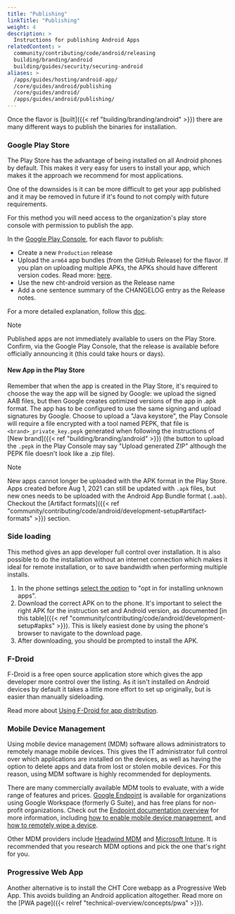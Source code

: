 ```yaml
---
title: "Publishing"
linkTitle: "Publishing"
weight: 4
description: >
  Instructions for publishing Android Apps
relatedContent: >
  community/contributing/code/android/releasing
  building/branding/android
  building/guides/security/securing-android
aliases: >
  /apps/guides/hosting/android-app/
  /core/guides/android/publishing
  /core/guides/android/
  /apps/guides/android/publishing/
---
```


Once the flavor is [built]({{< ref "building/branding/android" >}}) there are many different ways to publish the binaries for installation.

### Google Play Store

The Play Store has the advantage of being installed on all Android phones by default. This makes it very easy for users to install your app, which makes it the approach we recommend for most applications.

One of the downsides is it can be more difficult to get your app published and it may be removed in future if it's found to not comply with future requirements.

For this method you will need access to the organization's play store console with permission to publish the app.

In the [Google Play Console](https://play.google.com/console), for each flavor to publish:
  - Create a new `Production` release
  - Upload the `arm64` app bundles (from the GitHub Release) for the flavor. If you plan on uploading multiple APKs, the APKs should have different version codes. Read more: [here](https://developer.android.com/google/play/publishing/multiple-apks#Rules).
  - Use the new cht-android version as the Release name
  - Add a one sentence summary of the CHANGELOG entry as the Release notes.

For a more detailed explanation, follow this [doc](https://support.google.com/googleplay/android-developer/answer/9859751?hl=en).

> [!NOTE]
> Published apps are not immediately available to users on the Play Store. Confirm, via the Google Play Console, that the release is available before officially announcing it (this could take hours or days).

#### New App in the Play Store

Remember that when the app is created in the Play Store, it's required to choose the way the app will be signed by Google: we upload the signed AAB files, but then Google creates optimized versions of the app in .apk format. The app has to be configured to use the same signing and upload signatures by Google. Choose to upload a "Java keystore", the Play Console will require a file encrypted with a tool named PEPK, that file is `<brand>_private_key.pepk` generated when following the instructions of [New brand]({{< ref "building/branding/android" >}}) (the button to upload the `.pepk` in the Play Console may say "Upload generated ZIP" although the PEPK file doesn't look like a .zip file).

> [!NOTE]
> New apps cannot longer be uploaded with the APK format in the Play Store. Apps created before Aug 1, 2021 can still be updated with `.apk` files, but new ones needs to be uploaded with the Android App Bundle format (`.aab`). Checkout the [Artifact formats]({{< ref "community/contributing/code/android/development-setup#artifact-formats" >}}) section.

### Side loading

This method gives an app developer full control over installation. It is also possible to do the installation without an internet connection which makes it ideal for remote installation, or to save bandwidth when performing multiple installs.

1. In the phone settings [select the option](https://developer.android.com/distribute/marketing-tools/alternative-distribution#unknown-sources) to "opt in for installing unknown apps".
2. Download the correct APK on to the phone. It's important to select the right APK for the instruction set and Android version, as documented [in this table]({{< ref "community/contributing/code/android/development-setup#apks" >}}).  This is likely easiest done by using the phone's browser to navigate to the download page.
3. After downloading, you should be prompted to install the APK.

### F-Droid

F-Droid is a free open source application store which gives the app developer more control over the listing. As it isn't installed on Android devices by default it takes a little more effort to set up originally, but is easier than manually sideloading.

Read more about [Using F-Droid for app distribution](https://medic.org/stories/using-f-droid-for-app-distribution-a-product-experiment/).

### Mobile Device Management

Using mobile device management (MDM) software allows administrators to remotely manage mobile devices. This gives the IT administrator full control over which applications are installed on the devices, as well as having the option to delete apps and data from lost or stolen mobile devices. For this reason, using MDM software is highly recommended for deployments.

There are many commercially available MDM tools to evaluate, with a wide range of features and prices. [Google Endpoint](https://workspace.google.com/intl/en_us/products/admin/endpoint/) is available for organizations using Google Workspace (formerly G Suite), and has free plans for non-profit organizations. Check out the [Endpoint documentation overview](https://support.google.com/a/answer/1734200) for more information, including [how to enable mobile device management](https://support.google.com/a/answer/7400753), and [how to remotely wipe a device](https://support.google.com/a/answer/173390).

Other MDM providers include [Headwind MDM](https://h-mdm.com/) and [Microsoft Intune](https://docs.microsoft.com/en-us/mem/intune/). It is recommended that you research MDM options and pick the one that's right for you.

### Progressive Web App

Another alternative is to install the CHT Core webapp as a Progressive Web App. This avoids building an Android application altogether. Read more on the [PWA page]({{< relref "technical-overview/concepts/pwa" >}}).

